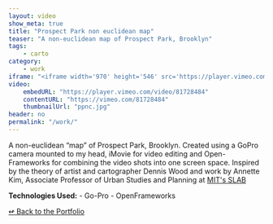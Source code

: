 ```yaml
---
layout: video
show_meta: true
title: "Prospect Park non euclidean map"
teaser: "A non-euclidean map of Prospect Park, Brooklyn"
tags:
    - carto 
category:
    - work
iframe: "<iframe width='970' height='546' src='https://player.vimeo.com/video/81728484' frameborder='0' allowfullscreen></iframe>"
video:
    embedURL: "https://player.vimeo.com/video/81728484"
    contentURL: "https://vimeo.com/81728484"
    thumbnailUrl: "ppnc.jpg"
header: no
permalink: "/work/"
---
```



A non-euclidean “map” of Prospect Park, Brooklyn. Created using a GoPro camera mounted to my head, iMovie for video editing and Open-Frameworks for combining the video shots into one screen space. Inspired by the theory of artist and cartographer Dennis Wood and work by Annette Kim, Associate Professor of Urban Studies and Planning at <a href="http://slab.scripts.mit.edu/wp/maps/narrative-maps/">MIT's SLAB</a>

<strong>Technologies Used:</strong>  - Go-Pro  - OpenFrameworks 


[<span class="back-arrow">&#8619;</span> Back to the Portfolio](/work/work.md)